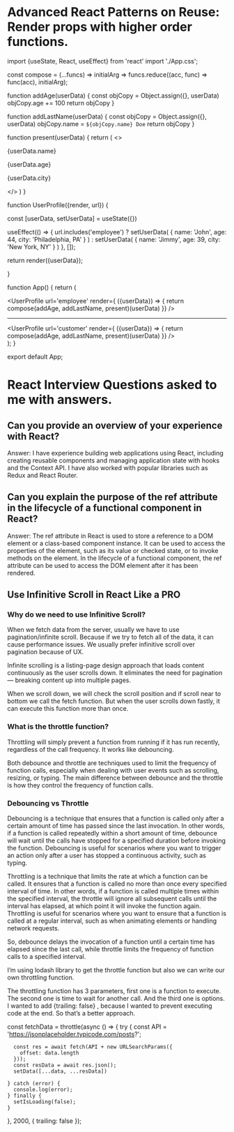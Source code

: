 # Advanced React Patterns on Reuse: Render props with higher order functions.
import {useState, React, useEffect} from 'react'
import './App.css';

const compose = (...funcs) =>
  initialArg => funcs.reduce((acc, func) => func(acc), initialArg);

function addAge(userData) {
  const objCopy = Object.assign({}, userData)
  objCopy.age += 100
  return objCopy
}

function addLastName(userData) {
  const objCopy = Object.assign({}, userData)
  objCopy.name = `${objCopy.name} Doe`
  return objCopy
}

function present(userData) {
  return (
    <>
      <p>{userData.name}</p>
      <p>{userData.age}</p>
      <p>{userData.city}</p>
    </>
  )
}


function UserProfile({render, url}) {

  const [userData, setUserData] = useState({})

  useEffect(() => { 
    url.includes('employee') ?
    setUserData(
      {
        name: 'John',
        age: 44,
        city: 'Philadelphia, PA'
      }
    )
    :
    setUserData(
      {
        name: 'Jimmy',
        age: 39,
        city: 'New York, NY'
      }
    )
  }, []); 

  return render({userData});

}

function App() {
  return (
    <div className="App">
        <UserProfile url='employee' render={ ({userData}) => {
          return compose(addAge, addLastName, present)(userData)
        }} />
    <hr/>
    <UserProfile url='customer' render={ ({userData}) => {
          return compose(addAge, addLastName, present)(userData)
        }} />
    </div>
  );
}

export default App;


# React Interview Questions asked to me with answers.

## Can you provide an overview of your experience with React?

Answer: I have experience building web applications using React, including creating reusable components and managing application state with hooks and the Context API. I have also worked with popular libraries such as Redux and React Router.

## Can you explain the purpose of the ref attribute in the lifecycle of a functional component in React?

Answer: The ref attribute in React is used to store a reference to a DOM element or a class-based component instance. It can be used to access the properties of the element, such as its value or checked state, or to invoke methods on the element. In the lifecycle of a functional component, the ref attribute can be used to access the DOM element after it has been rendered.

## Use Infinitive Scroll in React Like a PRO

### Why do we need to use Infinitive Scroll?
When we fetch data from the server, usually we have to use pagination/infinite scroll. Because if we try to fetch all of the data, it can cause performance issues. We usually prefer infinitive scroll over pagination because of UX.

Infinite scrolling is a listing-page design approach that loads content continuously as the user scrolls down. It eliminates the need for pagination — breaking content up into multiple pages.

When we scroll down, we will check the scroll position and if scroll near to bottom we call the fetch function.
But when the user scrolls down fastly, it can execute this function more than once. 

### What is the throttle function?
Throttling will simply prevent a function from running if it has run recently, regardless of the call frequency. It works like debouncing.

Both debounce and throttle are techniques used to limit the frequency of function calls, especially when dealing with user events such as scrolling, resizing, or typing. The main difference between debounce and the throttle is how they control the frequency of function calls.

### Debouncing vs Throttle
Debouncing is a technique that ensures that a function is called only after a certain amount of time has passed since the last invocation. In other words, if a function is called repeatedly within a short amount of time, debounce will wait until the calls have stopped for a specified duration before invoking the function. Debouncing is useful for scenarios where you want to trigger an action only after a user has stopped a continuous activity, such as typing.

Throttling is a technique that limits the rate at which a function can be called. It ensures that a function is called no more than once every specified interval of time. In other words, if a function is called multiple times within the specified interval, the throttle will ignore all subsequent calls until the interval has elapsed, at which point it will invoke the function again. Throttling is useful for scenarios where you want to ensure that a function is called at a regular interval, such as when animating elements or handling network requests.

So, debounce delays the invocation of a function until a certain time has elapsed since the last call, while throttle limits the frequency of function calls to a specified interval.

I’m using lodash library to get the throttle function but also we can write our own throttling function.

The throttling function has 3 parameters, first one is a function to execute. The second one is time to wait for another call. And the third one is options. I wanted to add {trailing: false} , because I wanted to prevent executing code at the end. So that’s a better approach.

 const fetchData = throttle(async () => {
    try {
      const API = 'https://jsonplaceholder.typicode.com/posts?';

      const res = await fetch(API + new URLSearchParams({
        offset: data.length
      }));
      const resData = await res.json();
      setData([...data, ...resData])

    } catch (error) {
      console.log(error);
    } finally {
      setIsLoading(false);
    }
  }, 2000, { trailing: false });


